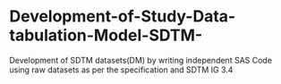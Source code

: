 # Development-of-Study-Data-tabulation-Model-SDTM-
Development of SDTM datasets(DM) by writing independent SAS Code using raw datasets as per the specification and SDTM IG 3.4
